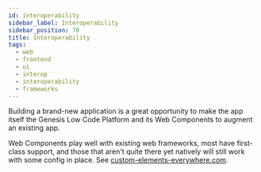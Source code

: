 ```yaml
---
id: interoperability
sidebar_label: Interoperability
sidebar_position: 70
title: Interoperability
tags:
  - web
  - frontend
  - ui
  - interop
  - interoperability
  - frameworks
---
```


Building a brand-new application is a great opportunity to make the app itself the Genesis Low Code Platform and its Web Components to augment an existing app.

Web Components play well with existing web frameworks, most have first-class support, and those that aren't quite there
yet natively will still work with some config in place. See [custom-elements-everywhere.com](https://custom-elements-everywhere.com).